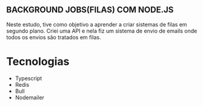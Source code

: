 ## BACKGROUND JOBS(FILAS) COM NODE.JS

Neste estudo, tive como objetivo a aprender a criar sistemas de filas em segundo plano. Criei uma API e nela fiz um sistema de envio de emails onde todos os envios são tratados em filas.

# Tecnologias

- Typescript
- Redis
- Bull
- Nodemailer

